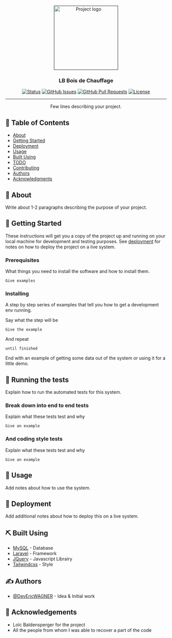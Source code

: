 <p align="center">
  <a href="" rel="noopener">
 <img width=200px height=200px src="http://template.webserver.webwagner.fr/storage/1/09-05-2024_12-29-50_915.png" alt="Project logo"></a>
</p>

<h3 align="center">LB Bois de Chauffage</h3>

<div align="center">

[![Status](https://img.shields.io/badge/status-active-success.svg)]()
[![GitHub Issues](https://img.shields.io/github/issues/devericwagner/lb_BoisDeChauffage.svg)](https://github.com/devericwagner/lb_BoisDeChauffage/issues)
[![GitHub Pull Requests](https://img.shields.io/github/issues-pr/devericwagner/lb_BoisDeChauffage.svg)](https://github.com/devericwagner/lb_BoisDeChauffage/pulls)
[![License](https://img.shields.io/badge/license-MIT-blue.svg)](/LICENSE)

</div>

---

<p align="center"> Few lines describing your project.
    <br> 
</p>

## 📝 Table of Contents

-   [About](#about)
-   [Getting Started](#getting_started)
-   [Deployment](#deployment)
-   [Usage](#usage)
-   [Built Using](#built_using)
-   [TODO](TODO.md)
-   [Contributing](../CONTRIBUTING.md)
-   [Authors](#authors)
-   [Acknowledgments](#acknowledgement)

## 🧐 About <a name = "about"></a>

Write about 1-2 paragraphs describing the purpose of your project.

## 🏁 Getting Started <a name = "getting_started"></a>

These instructions will get you a copy of the project up and running on your local machine for development and testing purposes. See [deployment](#deployment) for notes on how to deploy the project on a live system.

### Prerequisites

What things you need to install the software and how to install them.

```
Give examples
```

### Installing

A step by step series of examples that tell you how to get a development env running.

Say what the step will be

```
Give the example
```

And repeat

```
until finished
```

End with an example of getting some data out of the system or using it for a little demo.

## 🔧 Running the tests <a name = "tests"></a>

Explain how to run the automated tests for this system.

### Break down into end to end tests

Explain what these tests test and why

```
Give an example
```

### And coding style tests

Explain what these tests test and why

```
Give an example
```

## 🎈 Usage <a name="usage"></a>

Add notes about how to use the system.

## 🚀 Deployment <a name = "deployment"></a>

Add additional notes about how to deploy this on a live system.

## ⛏️ Built Using <a name = "built_using"></a>

-   [MySQL](https://www.mysql.com/en/) - Database
-   [Laravel](https://laravel.com/) - Framework
-   [JQuery](https://jquery.com/) - Javascript Librairy
-   [Tailwindcss](https://tailwindcss.com/) - Style

## ✍️ Authors <a name = "authors"></a>

-   [@DevEricWAGNER](https://github.com/devericwagner) - Idea & Initial work

## 🎉 Acknowledgements <a name = "acknowledgement"></a>

-   Loïc Baldensperger for the project
-   All the people from whom I was able to recover a part of the code
